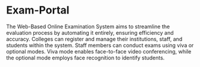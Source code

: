 # Exam-Portal

The Web-Based Online Examination System aims to streamline the evaluation process by automating it entirely, ensuring efficiency and accuracy. Colleges can register and manage their institutions, staff, and students within the system. Staff members can conduct exams using viva or optional modes. Viva mode enables face-to-face video conferencing, while the optional mode employs face recognition to identify students.
